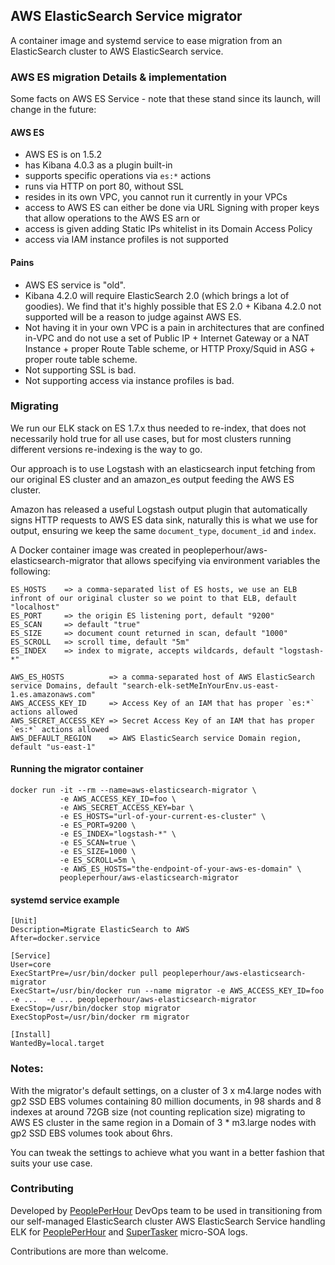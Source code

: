 ## AWS ElasticSearch Service migrator

A container image and systemd service to ease migration from an ElasticSearch cluster to AWS ElasticSearch service.

### AWS ES migration Details & implementation

Some facts on AWS ES Service - note that these stand since its launch, will change in the future:

#### AWS ES 

* AWS ES is on 1.5.2 
* has Kibana 4.0.3 as a plugin built-in
* supports specific operations via `es:*` actions
* runs via HTTP on port 80, without SSL
* resides in its own VPC, you cannot run it currently in your VPCs
* access to AWS ES can either be done via URL Signing with proper keys that allow operations to the AWS ES arn or
* access is given adding Static IPs whitelist in its Domain Access Policy
* access via IAM instance profiles is not supported

#### Pains

* AWS ES service is "old".
* Kibana 4.2.0 will require ElasticSearch 2.0 (which brings a lot of goodies). We find that it's highly possible that ES 2.0 + Kibana 4.2.0 not supported will be a reason to judge against AWS ES.
* Not having it in your own VPC is a pain in architectures that are confined in-VPC and do not use a set of Public IP + Internet Gateway or a NAT Instance + proper Route Table scheme, or HTTP Proxy/Squid in ASG + proper route table scheme.
* Not supporting SSL is bad.
* Not supporting access via instance profiles is bad.

### Migrating 

We run our ELK stack on ES 1.7.x thus needed to re-index, that does not necessarily hold true for all use cases, but for most clusters running different versions re-indexing is the way to go.

Our approach is to use Logstash with an elasticsearch input fetching from our original ES cluster and an amazon_es output feeding the AWS ES cluster.

Amazon has released a useful Logstash output plugin that automatically signs HTTP requests to AWS ES data sink, naturally this is what we use for output, ensuring we keep the same `document_type`, `document_id` and `index`.

A Docker container image was created in peopleperhour/aws-elasticsearch-migrator that allows specifying via environment variables the following:

```
ES_HOSTS    => a comma-separated list of ES hosts, we use an ELB infront of our original cluster so we point to that ELB, default "localhost"
ES_PORT     => the origin ES listening port, default "9200"
ES_SCAN     => default "true"
ES_SIZE     => document count returned in scan, default "1000"
ES_SCROLL   => scroll time, default "5m"
ES_INDEX    => index to migrate, accepts wildcards, default "logstash-*"

AWS_ES_HOSTS          => a comma-separated host of AWS ElasticSearch service Domains, default "search-elk-setMeInYourEnv.us-east-1.es.amazonaws.com"
AWS_ACCESS_KEY_ID     => Access Key of an IAM that has proper `es:*` actions allowed
AWS_SECRET_ACCESS_KEY => Secret Access Key of an IAM that has proper `es:*` actions allowed
AWS_DEFAULT_REGION    => AWS ElasticSearch service Domain region, default "us-east-1"
```


#### Running the migrator container

```
docker run -it --rm --name=aws-elasticsearch-migrator \
           -e AWS_ACCESS_KEY_ID=foo \
           -e AWS_SECRET_ACCESS_KEY=bar \
           -e ES_HOSTS="url-of-your-current-es-cluster" \
           -e ES_PORT=9200 \
           -e ES_INDEX="logstash-*" \
           -e ES_SCAN=true \
           -e ES_SIZE=1000 \
           -e ES_SCROLL=5m \
           -e AWS_ES_HOSTS="the-endpoint-of-your-aws-es-domain" \
           peopleperhour/aws-elasticsearch-migrator
```

#### systemd service example

```
[Unit]
Description=Migrate ElasticSearch to AWS
After=docker.service

[Service]
User=core
ExecStartPre=/usr/bin/docker pull peopleperhour/aws-elasticsearch-migrator
ExecStart=/usr/bin/docker run --name migrator -e AWS_ACCESS_KEY_ID=foo -e ...  -e ... peopleperhour/aws-elasticsearch-migrator
ExecStop=/usr/bin/docker stop migrator
ExecStopPost=/usr/bin/docker rm migrator

[Install]
WantedBy=local.target
```

### Notes:

With the migrator's default settings, on a cluster of 3 x m4.large nodes with gp2 SSD EBS volumes containing 80 million documents, in 98 shards and 8 indexes at around 72GB size (not counting replication size) migrating to AWS ES cluster in the same region in a Domain of 3 * m3.large nodes with gp2 SSD EBS volumes took about 6hrs.

You can tweak the settings to achieve what you want in a better fashion that suits your use case.


### Contributing

Developed by [PeoplePerHour][] DevOps team to be used in transitioning from our self-managed ElasticSearch cluster AWS ElasticSearch Service handling ELK for
[PeoplePerHour][] and [SuperTasker][] micro-SOA logs.

Contributions are more than welcome.

[PeoplePerHour]: https://www.peopleperhour.com
[SuperTasker]: https://www.supertasker.com
